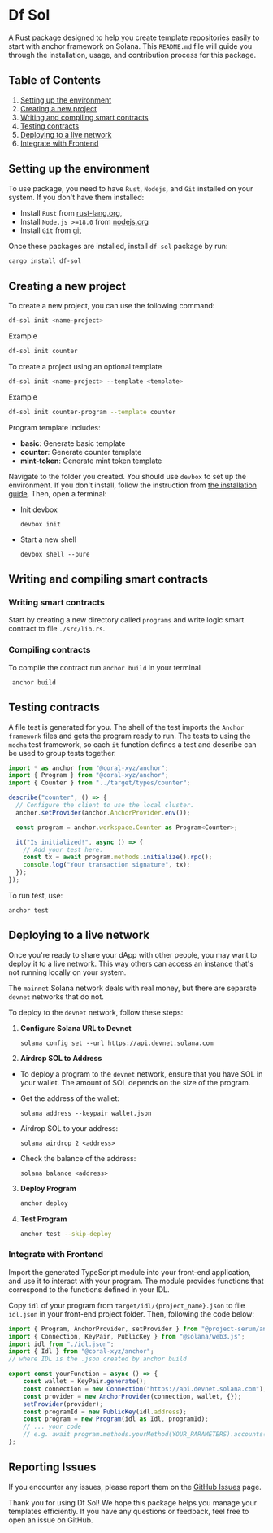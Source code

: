 
# Df Sol

A Rust package designed to help you create template repositories easily to start with anchor framework on Solana. This `README.md` file will guide you through the installation, usage, and contribution process for this package.

## Table of Contents

1. [Setting up the environment](#setting-up-the-environment)
2. [Creating a new project](#creating-a-new-project)
3. [Writing and compiling smart contracts](#writing-and-compiling-smart-contracts)
4. [Testing contracts](#testing-contracts)
5. [Deploying to a live network](#deploying-to-a-live-network)
6. [Integrate with Frontend](#integrate-with-frontend)

## Setting up the environment

To use package, you need to have `Rust`, `Nodejs`, and `Git` installed on your system. If you don't have them installed:
- Install `Rust` from [rust-lang.org](https://www.rust-lang.org/), 
- Install `Node.js >=18.0` from [nodejs.org](https://nodejs.org/en/download/package-manager)
- Install `Git` from [git](https://www.atlassian.com/git/tutorials/install-git)

Once these packages are installed, install `df-sol` package by run:

```sh
cargo install df-sol
```

## Creating a new project

To create a new project, you can use the following command:

```sh
df-sol init <name-project>
``` 
Example
```sh
df-sol init counter
```

To create a project using an optional template
```sh
df-sol init <name-project> --template <template>
``` 
Example
```sh
df-sol init counter-program --template counter
```
Program template includes:
- **basic**: Generate basic template
- **counter**:  Generate counter template
- **mint-token**:  Generate mint token template

Navigate to the folder you created. You should use `devbox` to set up the environment.
If you don't install, follow the instruction from [the installation guide](https://www.jetify.com/devbox/docs/installing_devbox/).
Then, open a terminal:
- Init devbox 
  ```shell
  devbox init
  ```
- Start a new shell
  ```shell
  devbox shell --pure
  ```

## Writing and compiling smart contracts

### Writing smart contracts
Start by creating a new directory called `programs` and write logic smart contract to file `./src/lib.rs`.

### Compiling contracts
To compile the contract run `anchor build` in your terminal
```shell
 anchor build
```

## Testing contracts
A file test is generated for you. The shell of the test imports the `Anchor framework` files and gets the program ready to run. The tests to using the `mocha` test framework, so each `it` function defines a test and describe can be used to group tests together.
```typescript
import * as anchor from "@coral-xyz/anchor";
import { Program } from "@coral-xyz/anchor";
import { Counter } from "../target/types/counter";

describe("counter", () => {
  // Configure the client to use the local cluster.
  anchor.setProvider(anchor.AnchorProvider.env());

  const program = anchor.workspace.Counter as Program<Counter>;

  it("Is initialized!", async () => {
    // Add your test here.
    const tx = await program.methods.initialize().rpc();
    console.log("Your transaction signature", tx);
  });
});
```

To run test, use:
```shell
anchor test
```

## Deploying to a live network

Once you're ready to share your dApp with other people, you may want to deploy it to a live network. This way others can access an instance that's not running locally on your system.

The `mainnet` Solana network deals with real money, but there are separate `devnet` networks that do not.

To deploy to the `devnet` network, follow these steps:

1. **Configure Solana URL to Devnet**
    ```shell
    solana config set --url https://api.devnet.solana.com
    ```

2. **Airdrop SOL to Address**
  - To deploy a program to the `devnet` network, ensure that you have SOL in your wallet. The amount of SOL depends on the size of the program.

  - Get the address of the wallet:
    ```shell
    solana address --keypair wallet.json
    ```

  - Airdrop SOL to your address:
    ```shell
    solana airdrop 2 <address>
    ```

  - Check the balance of the address:
    ```shell
    solana balance <address>
    ```

3. **Deploy Program**
    ```sh
    anchor deploy
    ```

4. **Test Program**
    ```sh
    anchor test --skip-deploy
    ```

### Integrate with Frontend
Import the generated TypeScript module into your front-end application, and use it to interact with your program. The module provides functions that correspond to the functions defined in your IDL.

Copy `idl` of your program from `target/idl/{project_name}.json` to file `idl.json` in your front-end project folder. Then, following the code below:

```typescript
import { Program, AnchorProvider, setProvider } from "@project-serum/anchor";
import { Connection, KeyPair, PublicKey } from "@solana/web3.js";
import idl from "./idl.json";
import { Idl } from "@coral-xyz/anchor";
// where IDL is the .json created by anchor build

export const yourFunction = async () => {
    const wallet = KeyPair.generate();
    const connection = new Connection("https://api.devnet.solana.com");
    const provider = new AnchorProvider(connection, wallet, {});
    setProvider(provider);
    const programId = new PublicKey(idl.address);
    const program = new Program(idl as Idl, programId);
    // ... your code
    // e.g. await program.methods.yourMethod(YOUR_PARAMETERS).accounts({YOUR_ACCOUNTS}).rpc();
};
```
  
## Reporting Issues

If you encounter any issues, please report them on the [GitHub Issues](https://github.com/quanghuynguyen1902/df-sol/issues) page.

Thank you for using Df Sol! We hope this package helps you manage your templates efficiently. If you have any questions or feedback, feel free to open an issue on GitHub.
